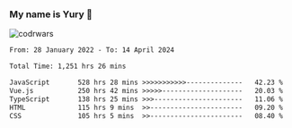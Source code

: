 ### My name is Yury 👋 
![codrwars](https://www.codewars.com/users/litury/badges/micro) 


<!--START_SECTION:waka-->

```txt
From: 28 January 2022 - To: 14 April 2024

Total Time: 1,251 hrs 26 mins

JavaScript       528 hrs 28 mins >>>>>>>>>>>--------------   42.23 %
Vue.js           250 hrs 42 mins >>>>>--------------------   20.03 %
TypeScript       138 hrs 25 mins >>>----------------------   11.06 %
HTML             115 hrs 9 mins  >>-----------------------   09.20 %
CSS              105 hrs 5 mins  >>-----------------------   08.40 %
```

<!--END_SECTION:waka-->

